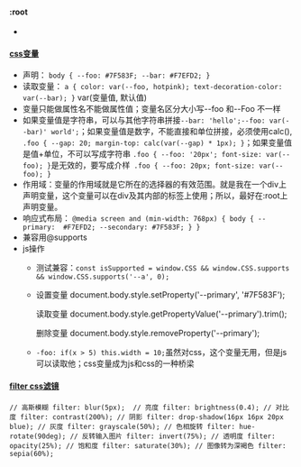 ####  :root
+ 

#### [css变量]('http://www.ruanyifeng.com/blog/2017/05/css-variables.html')
+ 声明： 
`
body {
  --foo: #7F583F;
  --bar: #F7EFD2;
}
`
+ 读取变量： 
`
a {
  color: var(--foo, hotpink);
  text-decoration-color: var(--bar);
}
`
var(变量值, 默认值)
+ 变量只能做属性名不能做属性值；变量名区分大小写--foo 和--Foo 不一样
+ 如果变量值是字符串，可以与其他字符串拼接`--bar: 'hello';--foo: var(--bar)' world';`；如果变量值是数字，不能直接和单位拼接，必须使用calc(),`
.foo {
  --gap: 20;
  margin-top: calc(var(--gap) * 1px);
}`；如果变量值是值+单位，不可以写成字符串
`.foo {
  --foo: '20px';
  font-size: var(--foo);
}`是无效的，要写成介样`
.foo {
  --foo: 20px;
  font-size: var(--foo);
}`
+ 作用域：变量的作用域就是它所在的选择器的有效范围。就是我在一个div上声明变量，这个变量可以在div及其内部的标签上使用；所以，最好在:root上声明变量。
+ 响应式布局： `
@media screen and (min-width: 768px) {
  body {
    --primary:  #F7EFD2;
    --secondary: #7F583F;
  }
}
`
+ 兼容用@supports
+ js操作
  - 测试兼容：`const isSupported =
    window.CSS &&
    window.CSS.supports &&
    window.CSS.supports('--a', 0);`
  - 设置变量
    document.body.style.setProperty('--primary', '#7F583F');

    读取变量
    document.body.style.getPropertyValue('--primary').trim();

     删除变量
    document.body.style.removeProperty('--primary');
  - `-foo: if(x > 5) this.width = 10;`虽然对css，这个变量无用，但是js可以读取他；css变量成为js和css的一种桥梁
#### [filter css滤镜]('https://developer.mozilla.org/zh-CN/docs/Web/CSS/filter')
`
// 高斯模糊
filter: blur(5px); 
// 亮度
filter: brightness(0.4);
// 对比度
filter: contrast(200%);
// 阴影
filter: drop-shadow(16px 16px 20px blue);
// 灰度
filter: grayscale(50%);
// 色相旋转
filter: hue-rotate(90deg);
// 反转输入图片
filter: invert(75%);
// 透明度
filter: opacity(25%);
// 饱和度
filter: saturate(30%);
// 图像转为深褐色
filter: sepia(60%);
`


